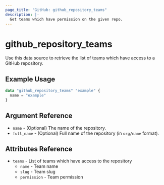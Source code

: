 ```yaml
---
page_title: "GitHub: github_repository_teams"
description: |-
  Get teams which have permission on the given repo.
---
```


# github\_repository\_teams

Use this data source to retrieve the list of teams which have access to a GitHub repository.

## Example Usage

```terraform
data "github_repository_teams" "example" {
  name = "example"
}
```

## Argument Reference

* `name` - (Optional) The name of the repository.
* `full_name` - (Optional) Full name of the repository (in `org/name` format).

## Attributes Reference

* `teams` - List of teams which have access to the repository
  * `name` - Team name
  * `slug` - Team slug
  * `permission` - Team permission

